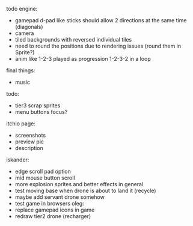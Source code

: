 todo engine:
- gamepad d-pad like sticks should allow 2 directions at the same time (diagonals)
- camera
- tiled backgrounds with reversed individual tiles
- need to round the positions due to rendering issues (round them in Sprite?)
- anim like 1-2-3 played as progression 1-2-3-2 in a loop

final things:
- music

todo:
- tier3 scrap sprites
- menu buttons focus?

itchio page:
- screenshots
- preview pic
- description

iskander:
- edge scroll pad option
- mid mouse button scroll
- more explosion sprites and better effects in general
- test moving base when drone is about to land it (recycle)
- maybe add servant drone somehow
- test game in browsers
oleg:
- replace gamepad icons in game
- redraw tier2 drone (recharger)

